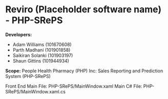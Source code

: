 # Reviro (Placeholder software name) - PHP-SRePS 
**Developers:**
* Adam Williams (101670608)
* Parth Madhani (101901858)
* Saikiran Solanki (101903197)
* Shaun Gittins (101944934) 
                
 **Scope:** People Health Pharmacy (PHP) Inc: Sales Reporting and Prediction System (PHP-SRePS)
 
 Front End Main File: PHP-SRePS/MainWindow.xaml
 Main C# File: PHP-SRePS/MainWindow.xaml.cs
 

